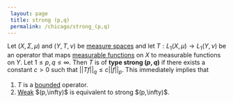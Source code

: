 ```yaml
---
 layout: page
 title: strong (p,q)
 permalink: /chicago/strong_(p,q)
---
```

Let $(X,\Sigma,\mu)$ and $(Y,T,\nu)$  be [measure spaces](https://mathgloss.github.io/MathGloss/chicago/measure_space) and let $T: L_1(X,\mu) \to L_1(Y,\nu)$ be an operator that maps [measurable functions](https://mathgloss.github.io/MathGloss/chicago/measurable_function) on $X$ to measurable functions on $Y$.  Let $1\leq p,q\leq \infty$. Then $T$ is of **type strong $(p,q)$** if there exists a constant $c > 0$ such that ${\vert}{\vert}Tf{\vert}{\vert}_q \leq c{\vert}{\vert}f{\vert}{\vert}_p$. This immediately implies that
1. $T$ is a [bounded](https://mathgloss.github.io/MathGloss/chicago/bounded_function) operator.
2. [Weak](https://mathgloss.github.io/MathGloss/chicago/weak_(p,q)) $(p,\infty)$ is equivalent to strong $(p,\infty)$.


